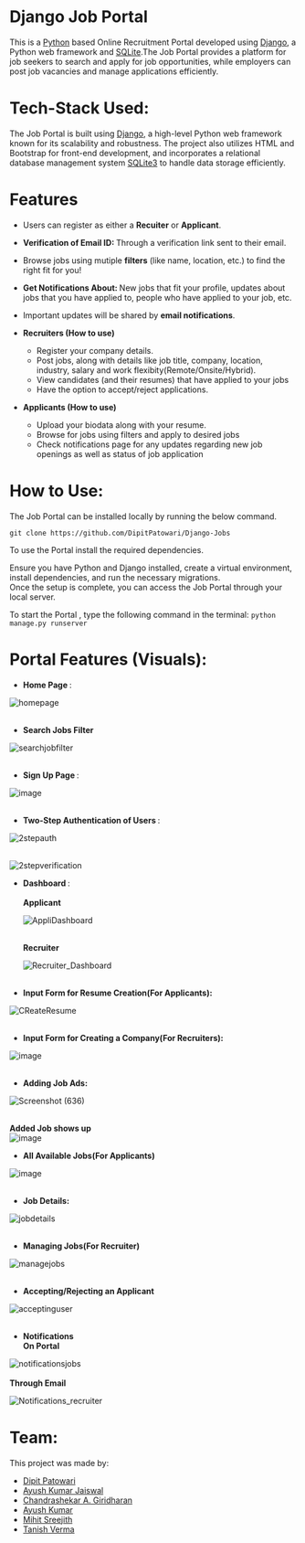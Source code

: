 # Django Job Portal

This is a [Python](https://www.python.org/) based Online Recruitment Portal developed using [Django](https://www.djangoproject.com/), a Python web framework and [SQLite](https://www.sqlite.org/index.html).The Job Portal provides a platform for job seekers to search and apply for job opportunities, while employers can post job vacancies and manage applications efficiently.</br>

# Tech-Stack Used:
The Job Portal is built using [Django](https://www.djangoproject.com/), a high-level Python web framework known for its scalability and robustness. The project also utilizes HTML and Bootstrap for front-end development, and incorporates a relational database management system [SQLite3](https://www.sqlite.org/index.html) to handle data storage efficiently.

# Features
* Users can register as either a <b>Recuiter</b> or <b>Applicant</b>.
* <b>Verification of Email ID: </b>Through a verification link sent to their email.
* Browse jobs using mutiple <b>filters</b> (like name, location, etc.) to find the right fit for you!
* <b>Get Notifications About: </b>New jobs that fit your profile, updates about jobs that you have applied to, people who have applied to your job, etc.
* Important updates will be shared by <b>email notifications</b>.

* <b>Recruiters (How to use)</b>
	- Register your company details.
	- Post jobs, along with details like job title, company, location, industry, salary and work flexibity(Remote/Onsite/Hybrid).
	- View candidates (and their resumes) that have applied to your jobs
 	- Have the option to accept/reject applications.
* <b>Applicants (How to use)</b>
	- Upload your biodata along with your resume.
	- Browse for jobs using filters and apply to desired jobs
 	- Check notifications page for any updates regarding new job openings as well as status of job application

# How to Use:
The Job Portal can be installed locally by running the below command.

```git clone https://github.com/DipitPatowari/Django-Jobs```

To use the Portal install the required dependencies.

Ensure you have Python and Django installed, create a virtual environment, install dependencies, and run the necessary migrations. </br>
Once the setup is complete, you can access the Job Portal through your local server.

To start the Portal , type the following command in the terminal:
```python manage.py runserver```

# Portal Features (Visuals): 

* <b> Home Page </b>:</br>

![homepage](https://github.com/Ayush-721/temp/assets/95296019/783a6233-a20e-409c-a69b-70a99b84dc74)</br></br>
* <b> Search Jobs Filter </b></br>

![searchjobfilter](https://github.com/Ayush-721/temp/assets/95296019/d6e0745b-e2c1-455a-ad6e-59259ef65951)</br></br>

* <b> Sign Up Page </b>:</br>

![image](https://github.com/Ayush-721/temp/assets/95296019/708b6017-99c3-470d-a5cf-5b817866be5c)</br></br>

* <b> Two-Step Authentication of Users </b>:</br>

![2stepauth](https://github.com/Ayush-721/temp/assets/95296019/f76d9584-e1bd-48a5-b2f4-46d115f2f9db)</br></br>

![2stepverification](https://github.com/DipitPatowari/Django-Jobs/assets/95296019/5b7bcbe8-7407-49ef-853a-c14a6c59e1b9)


* <b> Dashboard </b> : </br></br>
  <b> Applicant </b></br>
  
	![AppliDashboard](https://github.com/Ayush-721/temp/assets/95296019/934e71dd-3bab-4272-94d1-9442d3cc6972)</br></br>

  <b> Recruiter </b></br>
  
	![Recruiter_Dashboard](https://github.com/Ayush-721/temp/assets/95296019/7090922e-5d39-4854-9645-2c882db50630)</br></br>


* <b> Input Form for Resume Creation(For Applicants): </b></br>

![CReateResume](https://github.com/Ayush-721/temp/assets/95296019/2013c531-00a8-4540-abb6-a370a45d1c84)</br></br>


* <b> Input Form for Creating a Company(For Recruiters): </b></br>

![image](https://github.com/Ayush-721/temp/assets/95296019/a57855a6-794d-42ae-bfcf-9e11ada563bd)</br></br>

* <b> Adding Job Ads: </b></br>

![Screenshot (636)](https://github.com/DipitPatowari/Django-Jobs/assets/95296019/1de9563a-3db5-4a44-af7a-8c194676f4dd)
</br></br>

<b> Added Job shows up </b></br>
![image](https://github.com/DipitPatowari/Django-Jobs/assets/95296019/6ee829fc-b61d-42e0-928b-a4a8435e6713)




* <b> All Available Jobs(For Applicants) </b></br>

![image](https://github.com/Ayush-721/temp/assets/95296019/425c0f08-f9ec-4e0c-acf5-2bcb3a3b0bf1)</br></br>

* <b> Job Details: </b></br>

![jobdetails](https://github.com/Ayush-721/temp/assets/95296019/521c2626-3b2b-42ca-92c3-089b72d75d67)</br></br>

* <b> Managing Jobs(For Recruiter) </b></br>

![managejobs](https://github.com/Ayush-721/temp/assets/95296019/471e7057-ed5c-4a33-a85f-4c1e8e696e0c)</br></br>


* <b> Accepting/Rejecting an Applicant </b></br>

![acceptinguser](https://github.com/Ayush-721/temp/assets/95296019/0b123bca-040f-40b8-9fdb-d770e1e1da3b)</br></br>


* <b> Notifications </b></br>
<b>On Portal</b></br>
 
![notificationsjobs](https://github.com/Ayush-721/temp/assets/95296019/3c83ea37-6ca4-45f6-b895-3e5f69a74038)</br></br>
 <b>Through Email</b></br>
 
![Notifications_recruiter](https://github.com/DipitPatowari/Django-Jobs/assets/95296019/ff0472ff-0acd-42ea-9d34-51aae3819592)

# Team:

This project was made by:
* [Dipit Patowari](https://github.com/DipitPatowari)
* [Ayush Kumar Jaiswal](https://github.com/Ayush-kj)
* [Chandrashekar A. Giridharan](https://github.com/chandrashekar27)
* [Ayush Kumar](https://github.com/Ayush-721)
* [Mihit Sreejith](https://github.com/mihits)
* [Tanish Verma](https://github.com/v-tanish012)


